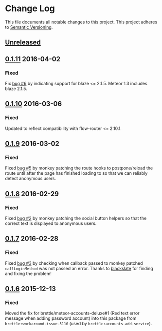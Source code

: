 # Change Log
This file documents all notable changes to this project. 
This project adheres to [Semantic Versioning](http://semver.org/).

## [Unreleased]

## [0.1.11] 2016-04-02

### Fixed

Fix [bug #6](https://github.com/brettle/meteor-accounts-patch-ui/issues/6) by
indicating support for blaze <= 2.1.5. Meteor 1.3 includes blaze 2.1.5.

## [0.1.10] 2016-03-06

### Fixed

Updated to reflect compatibility with flow-router <= 2.10.1.

## [0.1.9] 2016-03-02

### Fixed

Fixed [bug #5](https://github.com/brettle/meteor-accounts-patch-ui/issues/5) by
monkey patching the route hooks to postpone/reload the route until after the
page has finished loading to so that we can reliably detect anonymous users.

## [0.1.8] 2016-02-29

### Fixed

Fixed [bug #2](https://github.com/brettle/meteor-accounts-patch-ui/issues/2) by
monkey patching the social button helpers so that the correct text is displayed
to anonymous users.

## [0.1.7] 2016-02-28

### Fixed

Fixed [bug #3](https://github.com/brettle/meteor-accounts-patch-ui/issues/3) by checking when callback passed to monkey patched
`callLoginMethod` was not passed an error. Thanks to [blackslate](https://github.com/blackslate) for finding
and fixing the problem!

## [0.1.6] 2015-12-13

### Fixed

Moved the fix for brettle/meteor-accounts-deluxe#1 (Red text error message when
adding password account) into this package from `brettle:workaround-issue-5110`
(used by `brettle:accounts-add-service`).

[Unreleased]: https://github.com/brettle/meteor-accounts-patch-ui/compare/v0.1.11...HEAD
[0.1.11]: https://github.com/brettle/meteor-accounts-patch-ui/compare/v0.1.10...v0.1.11
[0.1.10]: https://github.com/brettle/meteor-accounts-patch-ui/compare/v0.1.9...v0.1.10
[0.1.9]: https://github.com/brettle/meteor-accounts-patch-ui/compare/v0.1.8...v0.1.9
[0.1.8]: https://github.com/brettle/meteor-accounts-patch-ui/compare/v0.1.7...v0.1.8
[0.1.7]: https://github.com/brettle/meteor-accounts-patch-ui/compare/v0.1.6...v0.1.7
[0.1.6]: https://github.com/brettle/meteor-accounts-patch-ui/compare/v0.1.5...v0.1.6
